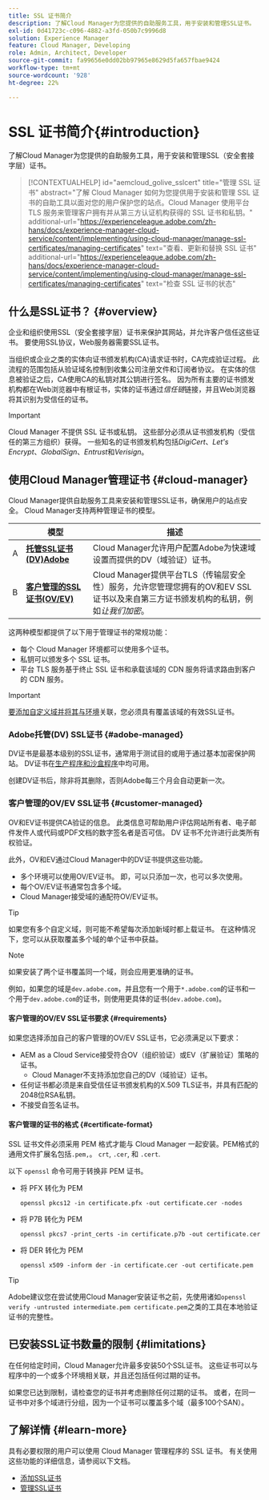 ```yaml
---
title: SSL 证书简介
description: 了解Cloud Manager为您提供的自助服务工具，用于安装和管理SSL证书。
exl-id: 0d41723c-c096-4882-a3fd-050b7c9996d8
solution: Experience Manager
feature: Cloud Manager, Developing
role: Admin, Architect, Developer
source-git-commit: fa99656e0dd02bb97965e8629d5fa657fbae9424
workflow-type: tm+mt
source-wordcount: '928'
ht-degree: 22%

---
```



# SSL 证书简介{#introduction}

了解Cloud Manager为您提供的自助服务工具，用于安装和管理SSL（安全套接字层）证书。

>[!CONTEXTUALHELP]
>id="aemcloud_golive_sslcert"
>title="管理 SSL 证书"
>abstract="了解 Cloud Manager 如何为您提供用于安装和管理 SSL 证书的自助工具以面对您的用户保护您的站点。Cloud Manager 使用平台 TLS 服务来管理客户拥有并从第三方认证机构获得的 SSL 证书和私钥。"
>additional-url="https://experienceleague.adobe.com/zh-hans/docs/experience-manager-cloud-service/content/implementing/using-cloud-manager/manage-ssl-certificates/managing-certificates" text="查看、更新和替换 SSL 证书"
>additional-url="https://experienceleague.adobe.com/zh-hans/docs/experience-manager-cloud-service/content/implementing/using-cloud-manager/manage-ssl-certificates/managing-certificates" text="检查 SSL 证书的状态"

## 什么是SSL证书？ {#overview}

企业和组织使用SSL（安全套接字层）证书来保护其网站，并允许客户信任这些证书。 要使用SSL协议，Web服务器需要SSL证书。

当组织或企业之类的实体向证书颁发机构(CA)请求证书时，CA完成验证过程。 此流程的范围包括从验证域名控制到收集公司注册文件和订阅者协议。 在实体的信息被验证之后，CA使用CA的私钥对其公钥进行签名。 因为所有主要的证书颁发机构都在Web浏览器中有根证书，实体的证书通过&#x200B;*信任链*&#x200B;链接，并且Web浏览器将其识别为受信任的证书。

>[!IMPORTANT]
>
>Cloud Manager 不提供 SSL 证书或私钥。 这些部分必须从证书颁发机构（受信任的第三方组织）获得。 一些知名的证书颁发机构包括&#x200B;*DigiCert*、*Let&#39;s Encrypt*、*GlobalSign*、*Entrust*&#x200B;和&#x200B;*Verisign*。

## 使用Cloud Manager管理证书 {#cloud-manager}

Cloud Manager提供自助服务工具来安装和管理SSL证书，确保用户的站点安全。 Cloud Manager支持两种管理证书的模型。

| | 模型 | 描述 |
| --- | --- | --- |
| A | **[托管SSL证书(DV)Adobe](#adobe-managed)** | Cloud Manager允许用户配置Adobe为快速域设置而提供的DV（域验证）证书。 |
| B | **[客户管理的SSL证书(OV/EV)](#customer-managed)** | Cloud Manager提供平台TLS（传输层安全性）服务，允许您管理您拥有的OV和EV SSL证书以及来自第三方证书颁发机构的私钥，例如&#x200B;*让我们加密*。 |

这两种模型都提供了以下用于管理证书的常规功能：

* 每个 Cloud Manager 环境都可以使用多个证书。
* 私钥可以颁发多个 SSL 证书。
* 平台 TLS 服务基于终止 SSL 证书和承载该域的 CDN 服务将请求路由到客户的 CDN 服务。

>[!IMPORTANT]
>
>[要添加自定义域并将其与环境](/help/implementing/cloud-manager/custom-domain-names/introduction.md)关联，您必须具有覆盖该域的有效SSL证书。

### Adobe托管(DV) SSL证书 {#adobe-managed}

DV证书是最基本级别的SSL证书，通常用于测试目的或用于通过基本加密保护网站。 DV证书在[生产程序和沙盒程序](/help/implementing/cloud-manager/getting-access-to-aem-in-cloud/program-types.md)中均可用。

创建DV证书后，除非将其删除，否则Adobe每三个月会自动更新一次。

### 客户管理的OV/EV SSL证书 {#customer-managed}

OV和EV证书提供CA验证的信息。 此类信息可帮助用户评估网站所有者、电子邮件发件人或代码或PDF文档的数字签名者是否可信。 DV 证书不允许进行此类所有权验证。

此外，OV和EV通过Cloud Manager中的DV证书提供这些功能。

* 多个环境可以使用OV/EV证书。 即，可以只添加一次，也可以多次使用。
* 每个OV/EV证书通常包含多个域。
* Cloud Manager接受域的通配符OV/EV证书。

>[!TIP]
>
>如果您有多个自定义域，则可能不希望每次添加新域时都上载证书。 在这种情况下，您可以从获取覆盖多个域的单个证书中获益。

>[!NOTE]
>
>如果安装了两个证书覆盖同一个域，则会应用更准确的证书。
>
>例如，如果您的域是`dev.adobe.com`，并且您有一个用于`*.adobe.com`的证书和一个用于`dev.adobe.com`的证书，则使用更具体的证书(`dev.adobe.com`)。

#### 客户管理的OV/EV SSL证书要求 {#requirements}

如果您选择添加自己的客户管理的OV/EV SSL证书，它必须满足以下要求：

* AEM as a Cloud Service接受符合OV（组织验证）或EV（扩展验证）策略的证书。
   * Cloud Manager不支持添加您自己的DV（域验证）证书。
* 任何证书都必须是来自受信任证书颁发机构的X.509 TLS证书，并具有匹配的2048位RSA私钥。
* 不接受自签名证书。

#### 客户管理的证书的格式 {#certificate-format}

SSL 证书文件必须采用 PEM 格式才能与 Cloud Manager 一起安装。PEM格式的通用文件扩展名包括`.pem,`。 `crt`, `.cer`, 和 `.cert`.

以下 `openssl` 命令可用于转换非 PEM 证书。

* 将 PFX 转化为 PEM

  ```shell
  openssl pkcs12 -in certificate.pfx -out certificate.cer -nodes
  ```

* 将 P7B 转化为 PEM

  ```shell
  openssl pkcs7 -print_certs -in certificate.p7b -out certificate.cer
  ```

* 将 DER 转化为 PEM

  ```shell
  openssl x509 -inform der -in certificate.cer -out certificate.pem
  ```

>[!TIP]
>
>Adobe建议您在尝试使用Cloud Manager安装证书之前，先使用诸如`openssl verify -untrusted intermediate.pem certificate.pem`之类的工具在本地验证证书的完整性。

## 已安装SSL证书数量的限制 {#limitations}

在任何给定时间，Cloud Manager允许最多安装50个SSL证书。 这些证书可以与程序中的一个或多个环境相关联，并且还包括任何过期的证书。

如果您已达到限制，请检查您的证书并考虑删除任何过期的证书。 或者，在同一证书中对多个域进行分组，因为一个证书可以覆盖多个域（最多100个SAN）。

## 了解详情 {#learn-more}

具有必要权限的用户可以使用 Cloud Manager 管理程序的 SSL 证书。 有关使用这些功能的详细信息，请参阅以下文档。

* [添加SSL证书](/help/implementing/cloud-manager/managing-ssl-certifications/add-ssl-certificate.md) <!--CQDOC-21758, #4 -->
* [管理SSL证书](/help/implementing/cloud-manager/managing-ssl-certifications/managing-certificates.md) <!--CQDOC-21758, #4 -->

